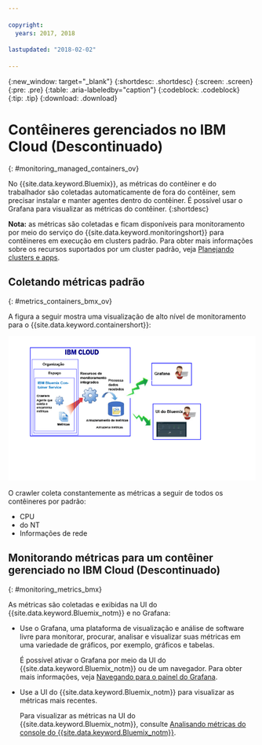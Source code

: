 ```yaml
---

copyright:
  years: 2017, 2018

lastupdated: "2018-02-02"

---
```


{:new_window: target="_blank"}
{:shortdesc: .shortdesc}
{:screen: .screen}
{:pre: .pre}
{:table: .aria-labeledby="caption"}
{:codeblock: .codeblock}
{:tip: .tip}
{:download: .download}



# Contêineres gerenciados no IBM Cloud (Descontinuado)
{: #monitoring_managed_containers_ov}

No {{site.data.keyword.Bluemix}}, as métricas do contêiner e do trabalhador são coletadas automaticamente de fora do contêiner, sem precisar instalar e manter agentes dentro do contêiner. É possível usar o Grafana para visualizar as métricas do contêiner. 
{:shortdesc}

**Nota:** as métricas são coletadas e ficam disponíveis para monitoramento por meio do serviço do {{site.data.keyword.monitoringshort}} para contêineres em execução em clusters padrão. Para obter mais informações sobre os recursos suportados por um cluster padrão, veja [Planejando clusters e apps](/docs/containers/cs_planning.html#cs_planning_cluster_type).



## Coletando métricas padrão
{: #metrics_containers_bmx_ov}

A figura a seguir mostra uma visualização de alto nível de monitoramento para o {{site.data.keyword.containershort}}:

![Visão geral do componente de alto nível para contêineres implementados em uma infraestrutura gerenciada pelo {{site.data.keyword.Bluemix_notm}}  ](images/monitoring_bmx.gif "Visão geral do componente de alto nível para contêineres implementados em uma infraestrutura gerenciada pelo {{site.data.keyword.Bluemix_notm}} ")

O crawler coleta constantemente as métricas a seguir de todos os contêineres por padrão:

* CPU
* do NT
* Informações de rede

## Monitorando métricas para um contêiner gerenciado no IBM Cloud (Descontinuado)
{: #monitoring_metrics_bmx}

As métricas são coletadas e exibidas na UI do {{site.data.keyword.Bluemix_notm}} e no Grafana:

* Use o Grafana, uma plataforma de visualização e análise de software livre para monitorar, procurar, analisar e visualizar suas métricas em uma variedade de gráficos, por exemplo, gráficos e tabelas.

    É possível ativar o Grafana por meio da UI do {{site.data.keyword.Bluemix_notm}} ou de um navegador. Para obter mais informações, veja [Navegando para o painel do Grafana](/docs/services/cloud-monitoring/grafana/navigating_grafana.html#navigating_grafana).

* Use a UI do {{site.data.keyword.Bluemix_notm}} para visualizar as métricas mais recentes.

    Para visualizar as métricas na UI do {{site.data.keyword.Bluemix_notm}}, consulte [Analisando métricas do console do {{site.data.keyword.Bluemix_notm}}](/docs/services/cloud-monitoring/containers/analyzing_metrics_bmx_ui.html#analyzing_metrics_bmx_ui).
